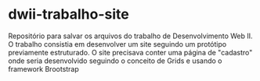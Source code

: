 # dwii-trabalho-site
Repositório para salvar os arquivos do trabalho de Desenvolvimento Web II. O trabalho consistia em desenvolver um site seguindo um protótipo previamente estruturado. O site precisava conter uma página de "cadastro" onde seria desenvolvido seguindo o conceito de Grids e usando o framework Brootstrap
